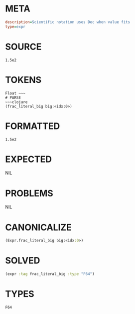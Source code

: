 # META
~~~ini
description=Scientific notation uses Dec when value fits
type=expr
~~~
# SOURCE
~~~roc
1.5e2
~~~
# TOKENS
~~~text
Float ~~~
# PARSE
~~~clojure
(frac_literal_big big:<idx:0>)
~~~
# FORMATTED
~~~roc
1.5e2
~~~
# EXPECTED
NIL
# PROBLEMS
NIL
# CANONICALIZE
~~~clojure
(Expr.frac_literal_big big:<idx:0>)
~~~
# SOLVED
~~~clojure
(expr :tag frac_literal_big :type "F64")
~~~
# TYPES
~~~roc
F64
~~~
